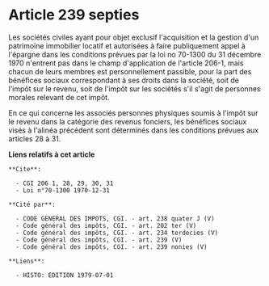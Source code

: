 # Article 239 septies

Les sociétés civiles ayant pour objet exclusif l'acquisition et la gestion d'un patrimoine immobilier locatif et autorisées à
faire publiquement appel à l'épargne dans les conditions prévues par la loi no 70-1300 du 31 décembre 1970 n'entrent pas dans
le champ d'application de l'article 206-1, mais chacun de leurs membres est personnellement passible, pour la part des
bénéfices sociaux correspondant à ses droits dans la société, soit de l'impôt sur le revenu, soit de l'impôt sur les sociétés
s'il s'agit de personnes morales relevant de cet impôt.

En ce qui concerne les associés personnes physiques soumis à l'impôt sur le revenu dans la catégorie des revenus fonciers,
les bénéfices sociaux visés à l'alinéa précédent sont déterminés dans les conditions prévues aux articles 28 à 31.

**Liens relatifs à cet article**

	**Cite**:

	  - CGI 206 1, 28, 29, 30, 31
	  - Loi n°70-1300 1970-12-31

	**Cité par**:

	  - CODE GENERAL DES IMPOTS, CGI. - art. 238 quater J (V)
	  - Code général des impôts, CGI. - art. 202 ter (V)
	  - Code général des impôts, CGI. - art. 234 terdecies (V)
	  - Code général des impôts, CGI. - art. 239 (V)
	  - Code général des impôts, CGI. - art. 239 nonies (V)

	**Liens**:

	  - HISTO: EDITION 1979-07-01
